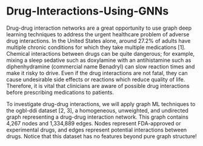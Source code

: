 # Drug-Interactions-Using-GNNs

Drug-drug interaction networks are a great opportunity to use graph deep learning techniques to address the urgent healthcare problem of adverse drug interactions. In the United States alone, around 27.2% of adults have multiple chronic conditions for which they take multiple medications [1]. Chemical interactions between drugs can be quite dangerous; for example, mixing a sleep sedative such as doxylamine with an antihistamine such as diphenhydramine (commercial name Benadryl) can slow reaction times and make it risky to drive. Even if the drug interactions are not fatal, they can cause undesirable side effects or reactions which reduce quality of life. Therefore, it is vital that clinicians are aware of possible drug interactions before prescribing medications to patients.

To investigate drug-drug interactions, we will apply graph ML techniques to the ogbl-ddi dataset [2, 3], a homogeneous, unweighted, and undirected graph representing a drug-drug interaction network. This graph contains 4,267 nodes and 1,334,889 edges. Nodes represent FDA-approved or experimental drugs, and edges represent potential interactions between drugs. Notice that this dataset has no features beyond pure graph structure!
